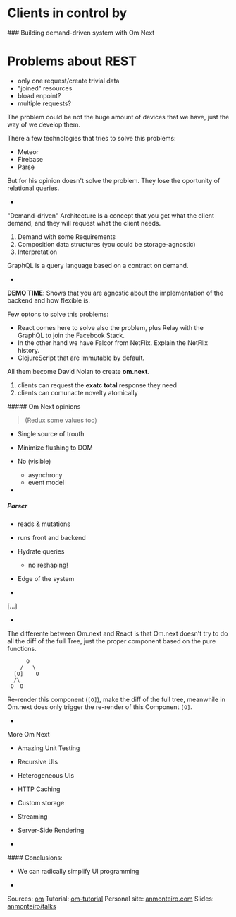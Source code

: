 # Clients in control by
### Building demand-driven system with Om Next

# Problems about REST

- only one request/create trivial data
- "joined" resources
- bload enpoint?
- multiple requests?

The problem could be not the huge amount of devices that we have, just the way of we develop them.

There a few technologies that tries to solve this problems:
  - Meteor
  - Firebase
  - Parse

But for his opinion doesn't solve the problem. They lose the oportunity of relational queries.

-

"Demand-driven" Architecture
  Is a concept that you get what the client demand, and they will request
  what the client needs.

  1. Demand with some Requirements
  2. Composition data structures (you could be storage-agnostic)
  3. Interpretation

  GraphQL is a query language based on a contract on demand.

-

**DEMO TIME**: Shows that you are agnostic about the implementation of the backend
and how flexible is.

Few optons to solve this problems:
  - React comes here to solve also the problem, plus Relay with the GraphQL to
  join the Facebook Stack.
  - In the other hand we have Falcor from NetFlix. Explain the NetFlix history.
  - ClojureScript that are Immutable by default.

All them become David Nolan to create **om.next**.
1. clients can request the **exatc total** response they need
2. clients can comunacte novelty atomically


##### Om Next opinions
> (Redux some values too)

- Single source of trouth
- Minimize flushing to DOM
- No (visible)
  - asynchrony
  - event model

-

##### Parser
- reads & mutations
- runs front and backend
- Hydrate queries
  - no reshaping!
- Edge of the system

-

[...]

-

The differente between Om.next and React is that Om.next doesn't try to do
all the diff of the full Tree, just the proper component based on the pure functions.

```
      O
    /   \
  [O]    O
  /\
 O  O
```

Re-render this component (`[O]`), make the diff of the full tree,
meanwhile in Om.next does only trigger the re-render of this Component `[O]`.

-

More Om Next

- Amazing Unit Testing
- Recursive UIs
- Heterogeneous UIs
- HTTP Caching
- Custom storage
- Streaming
- Server-Side Rendering

-

#### Conclusions:

- We can radically simplify UI programming


-

Sources: [om](https://github.com/omcljs/om/wiki)
Tutorial: [om-tutorial](http://awkay.github.io/om-tutorial)
Personal site: [anmonteiro.com](https://anmonteiro.com)
Slides: [anmonteiro/talks](https://github.com/anmonteiro/talks)
